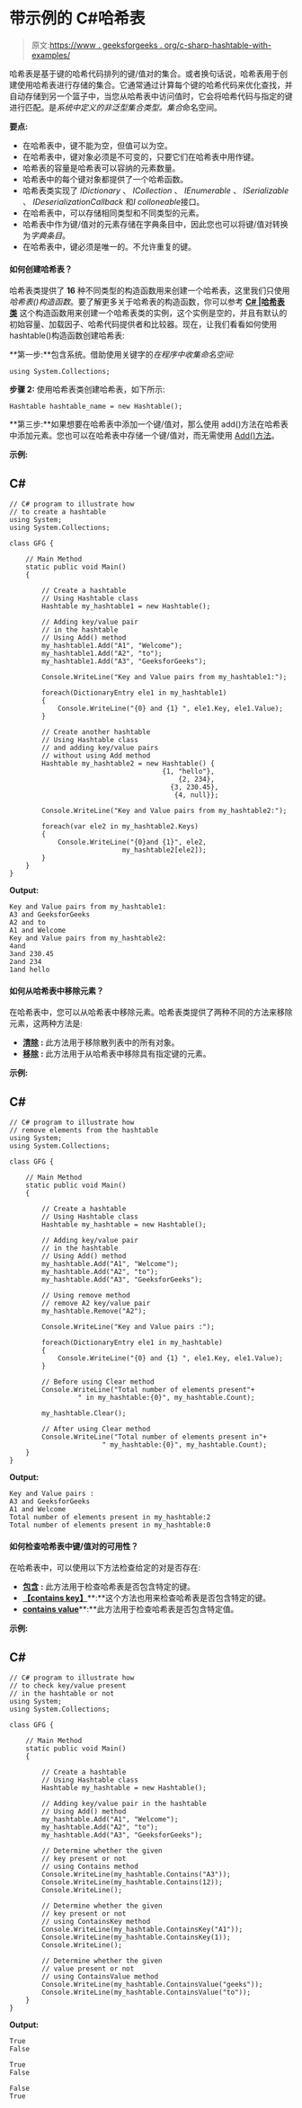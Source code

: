 # 带示例的 C#哈希表

> 原文:[https://www . geeksforgeeks . org/c-sharp-hashtable-with-examples/](https://www.geeksforgeeks.org/c-sharp-hashtable-with-examples/)

哈希表是基于键的哈希代码排列的键/值对的集合。或者换句话说，哈希表用于创建使用哈希表进行存储的集合。它通常通过计算每个键的哈希代码来优化查找，并自动存储到另一个篮子中，当您从哈希表中访问值时，它会将哈希代码与指定的键进行匹配。是*系统中定义的非泛型集合类型。集合*命名空间。

**要点:**

*   在哈希表中，键不能为空，但值可以为空。
*   在哈希表中，键对象必须是不可变的，只要它们在哈希表中用作键。
*   哈希表的容量是哈希表可以容纳的元素数量。
*   哈希表中的每个键对象都提供了一个哈希函数。
*   哈希表类实现了 *IDictionary* 、 *ICollection* 、 *IEnumerable* 、 *ISerializable* 、 *IDeserializationCallback* 和*I colloneable*接口。
*   在哈希表中，可以存储相同类型和不同类型的元素。
*   哈希表中作为键/值对的元素存储在字典条目中，因此您也可以将键/值对转换为*字典条目*。
*   在哈希表中，键必须是唯一的。不允许重复的键。

#### 如何创建哈希表？

哈希表类提供了 **16** 种不同类型的构造函数用来创建一个哈希表，这里我们只使用*哈希表()构造函数*。要了解更多关于哈希表的构造函数，你可以参考 [**C# |哈希表类**](https://www.geeksforgeeks.org/c-sharp-hashtable-class/) 这个构造函数用来创建一个哈希表类的实例，这个实例是空的，并且有默认的初始容量、加载因子、哈希代码提供者和比较器。现在，让我们看看如何使用 hashtable()构造函数创建哈希表:

**第一步:**包含系统。借助使用关键字的*在程序中收集命名空间:*

```
using System.Collections;
```

**步骤 2:** 使用哈希表类创建哈希表，如下所示:

```
Hashtable hashtable_name = new Hashtable();
```

**第三步:**如果想要在哈希表中添加一个键/值对，那么使用 add()方法在哈希表中添加元素。您也可以在哈希表中存储一个键/值对，而无需使用 [Add()方法](https://www.geeksforgeeks.org/c-adding-an-element-into-the-hashtable/)。

**示例:**

## C#

```
// C# program to illustrate how
// to create a hashtable
using System;
using System.Collections;

class GFG {

    // Main Method
    static public void Main()
    {

        // Create a hashtable
        // Using Hashtable class
        Hashtable my_hashtable1 = new Hashtable();

        // Adding key/value pair
        // in the hashtable
        // Using Add() method
        my_hashtable1.Add("A1", "Welcome");
        my_hashtable1.Add("A2", "to");
        my_hashtable1.Add("A3", "GeeksforGeeks");

        Console.WriteLine("Key and Value pairs from my_hashtable1:");

        foreach(DictionaryEntry ele1 in my_hashtable1)
        {
            Console.WriteLine("{0} and {1} ", ele1.Key, ele1.Value);
        }

        // Create another hashtable
        // Using Hashtable class
        // and adding key/value pairs
        // without using Add method
        Hashtable my_hashtable2 = new Hashtable() {
                                      {1, "hello"},
                                          {2, 234},
                                        {3, 230.45},
                                         {4, null}};

        Console.WriteLine("Key and Value pairs from my_hashtable2:");

        foreach(var ele2 in my_hashtable2.Keys)
        {
            Console.WriteLine("{0}and {1}", ele2,
                            my_hashtable2[ele2]);
        }
    }
}
```

**Output:** 

```
Key and Value pairs from my_hashtable1:
A3 and GeeksforGeeks 
A2 and to 
A1 and Welcome 
Key and Value pairs from my_hashtable2:
4and 
3and 230.45
2and 234
1and hello
```

#### 如何从哈希表中移除元素？

在哈希表中，您可以从哈希表中移除元素。哈希表类提供了两种不同的方法来移除元素，这两种方法是:

*   [**清除**](https://www.geeksforgeeks.org/c-remove-all-elements-from-the-hashtable/) **:** 此方法用于移除散列表中的所有对象。
*   [**移除**](https://www.geeksforgeeks.org/c-remove-the-element-with-the-specified-key-from-the-hashtable/) **:** 此方法用于从哈希表中移除具有指定键的元素。

**示例:**

## C#

```
// C# program to illustrate how
// remove elements from the hashtable
using System;
using System.Collections;

class GFG {

    // Main Method
    static public void Main()
    {

        // Create a hashtable
        // Using Hashtable class
        Hashtable my_hashtable = new Hashtable();

        // Adding key/value pair
        // in the hashtable
        // Using Add() method
        my_hashtable.Add("A1", "Welcome");
        my_hashtable.Add("A2", "to");
        my_hashtable.Add("A3", "GeeksforGeeks");

        // Using remove method
        // remove A2 key/value pair
        my_hashtable.Remove("A2");

        Console.WriteLine("Key and Value pairs :");

        foreach(DictionaryEntry ele1 in my_hashtable)
        {
            Console.WriteLine("{0} and {1} ", ele1.Key, ele1.Value);
        }

        // Before using Clear method
        Console.WriteLine("Total number of elements present"+
                 " in my_hashtable:{0}", my_hashtable.Count);

        my_hashtable.Clear();

        // After using Clear method
        Console.WriteLine("Total number of elements present in"+
                       " my_hashtable:{0}", my_hashtable.Count);
    }
}
```

**Output:** 

```
Key and Value pairs :
A3 and GeeksforGeeks 
A1 and Welcome 
Total number of elements present in my_hashtable:2
Total number of elements present in my_hashtable:0
```

#### 如何检查哈希表中键/值对的可用性？

在哈希表中，可以使用以下方法检查给定的对是否存在:

*   [**包含**](https://www.geeksforgeeks.org/c-check-whether-a-hashtable-contains-a-specific-key-or-not/) **:** 此方法用于检查哈希表是否包含特定的键。
*   [**【contains key】**](https://www.geeksforgeeks.org/c-check-if-the-hashtable-contains-a-specific-key/)**:**这个方法也用来检查哈希表是否包含特定的键。
*   [**contains value**](https://www.geeksforgeeks.org/c-check-if-the-hashtable-contains-a-specific-value/)**:**此方法用于检查哈希表是否包含特定值。

**示例:**

## C#

```
// C# program to illustrate how
// to check key/value present
// in the hashtable or not
using System;
using System.Collections;

class GFG {

    // Main Method
    static public void Main()
    {

        // Create a hashtable
        // Using Hashtable class
        Hashtable my_hashtable = new Hashtable();

        // Adding key/value pair in the hashtable
        // Using Add() method
        my_hashtable.Add("A1", "Welcome");
        my_hashtable.Add("A2", "to");
        my_hashtable.Add("A3", "GeeksforGeeks");

        // Determine whether the given
        // key present or not
        // using Contains method
        Console.WriteLine(my_hashtable.Contains("A3"));
        Console.WriteLine(my_hashtable.Contains(12));
        Console.WriteLine();

        // Determine whether the given
        // key present or not
        // using ContainsKey method
        Console.WriteLine(my_hashtable.ContainsKey("A1"));
        Console.WriteLine(my_hashtable.ContainsKey(1));
        Console.WriteLine();

        // Determine whether the given
        // value present or not
        // using ContainsValue method
        Console.WriteLine(my_hashtable.ContainsValue("geeks"));
        Console.WriteLine(my_hashtable.ContainsValue("to"));
    }
}
```

**Output:** 

```
True
False

True
False

False
True
```